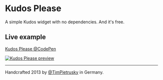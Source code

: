 # Kudos Please

A simple Kudos widget with no dependencies. And it's free. 

## Live example

[Kudos Please @CodePen](http://codepen.io/TimPietrusky/pen/acBCf)

[![Kudos Please preview](https://raw.github.com/TimPietrusky/KudosPlease/master/img/kudosplease_1337.png)](http://codepen.io/TimPietrusky/pen/acBCf)

---

Handcrafted 2013 by [@TimPietrusky](http://twitter.com/TimPietrusky) in Germany.